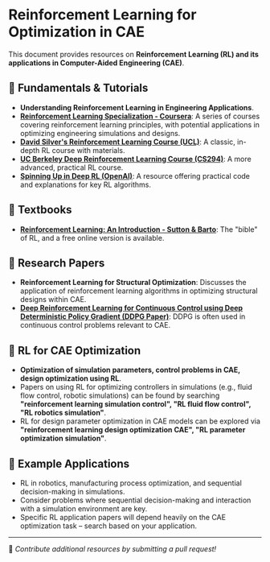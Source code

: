 # Reinforcement Learning for Optimization in CAE

This document provides resources on **Reinforcement Learning (RL) and its applications in Computer-Aided Engineering (CAE)**.

## 📌 Fundamentals & Tutorials

* **Understanding Reinforcement Learning in Engineering Applications**.
* **[Reinforcement Learning Specialization - Coursera](https://www.coursera.org/specializations/reinforcement-learning)**: A series of courses covering reinforcement learning principles, with potential applications in optimizing engineering simulations and designs.
* **[David Silver's Reinforcement Learning Course (UCL)](http://www0.cs.ucl.ac.uk/staff/d.silver/web/teaching/index.html)**: A classic, in-depth RL course with materials.
* **[UC Berkeley Deep Reinforcement Learning Course (CS294)](http://rail.eecs.berkeley.edu/deeprlcourse/)**: A more advanced, practical RL course.
* **[Spinning Up in Deep RL (OpenAI)](https://spinningup.openai.com/en/latest/)**: A resource offering practical code and explanations for key RL algorithms.

## 📌 Textbooks

* **[Reinforcement Learning: An Introduction - Sutton & Barto](http://incompleteideas.net/book/the-book-2nd.html)**: The "bible" of RL, and a free online version is available.

## 📌 Research Papers

* **Reinforcement Learning for Structural Optimization**: Discusses the application of reinforcement learning algorithms in optimizing structural designs within CAE.
* **[Deep Reinforcement Learning for Continuous Control using Deep Deterministic Policy Gradient (DDPG Paper)](https://arxiv.org/abs/1509.02971)**: DDPG is often used in continuous control problems relevant to CAE.

## 📌 RL for CAE Optimization

* **Optimization of simulation parameters, control problems in CAE, design optimization using RL**.
* Papers on using RL for optimizing controllers in simulations (e.g., fluid flow control, robotic simulations) can be found by searching **"reinforcement learning simulation control", "RL fluid flow control", "RL robotics simulation"**.
* RL for design parameter optimization in CAE models can be explored via **"reinforcement learning design optimization CAE", "RL parameter optimization simulation"**.

## 📌 Example Applications

* RL in robotics, manufacturing process optimization, and sequential decision-making in simulations.
* Consider problems where sequential decision-making and interaction with a simulation environment are key.
* Specific RL application papers will depend heavily on the CAE optimization task – search based on your application.

---

📌 *Contribute additional resources by submitting a pull request!*